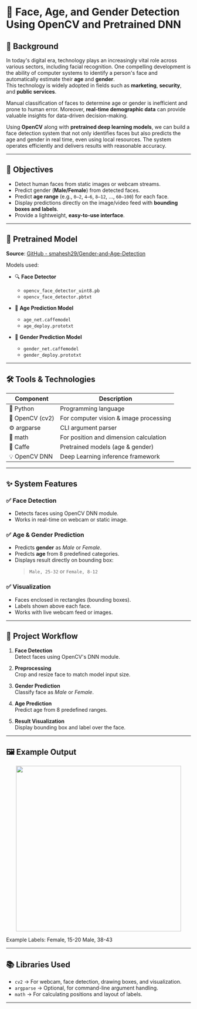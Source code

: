 # 👤 Face, Age, and Gender Detection Using OpenCV and Pretrained DNN

## 📖 Background

In today's digital era, technology plays an increasingly vital role across various sectors, including facial recognition. One compelling development is the ability of computer systems to identify a person's face and automatically estimate their **age** and **gender**.  
This technology is widely adopted in fields such as **marketing**, **security**, and **public services**.

Manual classification of faces to determine age or gender is inefficient and prone to human error. Moreover, **real-time demographic data** can provide valuable insights for data-driven decision-making.

Using **OpenCV** along with **pretrained deep learning models**, we can build a face detection system that not only identifies faces but also predicts the age and gender in real time, even using local resources. The system operates efficiently and delivers results with reasonable accuracy.

---

## 🎯 Objectives

- Detect human faces from static images or webcam streams.
- Predict gender (**Male/Female**) from detected faces.
- Predict **age range** (e.g., `0–2`, `4–6`, `8–12`, ..., `60–100`) for each face.
- Display predictions directly on the image/video feed with **bounding boxes and labels**.
- Provide a lightweight, **easy-to-use interface**.

---

## 📁 Pretrained Model

**Source**: [GitHub - smahesh29/Gender-and-Age-Detection](https://github.com/smahesh29/Gender-and-Age-Detection)

Models used:

- 🔍 **Face Detector**  
  - `opencv_face_detector_uint8.pb`  
  - `opencv_face_detector.pbtxt`

- 🧒 **Age Prediction Model**  
  - `age_net.caffemodel`  
  - `age_deploy.prototxt`

- 👩 **Gender Prediction Model**  
  - `gender_net.caffemodel`  
  - `gender_deploy.prototxt`

---

## 🛠️ Tools & Technologies

| Component           | Description                             |
|---------------------|-----------------------------------------|
| 🐍 Python            | Programming language                    |
| 🧠 OpenCV (cv2)      | For computer vision & image processing |
| ⚙️ argparse          | CLI argument parser                    |
| 📏 math              | For position and dimension calculation |
| 🔬 Caffe             | Pretrained models (age & gender)        |
| 💡 OpenCV DNN        | Deep Learning inference framework       |

---

## ✨ System Features

### ✅ Face Detection
- Detects faces using OpenCV DNN module.
- Works in real-time on webcam or static image.

### ✅ Age & Gender Prediction
- Predicts **gender** as *Male* or *Female*.
- Predicts **age** from 8 predefined categories.
- Displays result directly on bounding box:  
  > `Male, 25-32` or `Female, 8-12`

### ✅ Visualization
- Faces enclosed in rectangles (bounding boxes).
- Labels shown above each face.
- Works with live webcam feed or images.

---

## 🔄 Project Workflow

1. **Face Detection**  
   Detect faces using OpenCV's DNN module.

2. **Preprocessing**  
   Crop and resize face to match model input size.

3. **Gender Prediction**  
   Classify face as *Male* or *Female*.

4. **Age Prediction**  
   Predict age from 8 predefined ranges.

5. **Result Visualization**  
   Display bounding box and label over the face.

---

## 🖼️ Example Output

<p align="center">
  <img src="example_result.png" width="450" />
</p>

Example Labels:
Female, 15-20
Male, 38-43

---

## 📚 Libraries Used

- `cv2` → For webcam, face detection, drawing boxes, and visualization.
- `argparse` → Optional, for command-line argument handling.
- `math` → For calculating positions and layout of labels.

---
